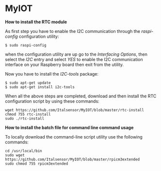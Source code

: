 # MyIOT

**How to install the RTC module**

As first step you have to enable the I2C communication through the *raspi-config* configuration utility:

```
$ sudo raspi-config
```

when the configuration utility are up go to the *Interfacing Options*, then select the *I2C* entry and select *YES* to enable the I2C communication interface on your Raspberry board then exit from the utility.

Now you have to install the *I2C-tools* package:

```
$ sudo apt-get update
$ sudo apt-get install i2c-tools
```

When all the above steps are completed, download and then install the RTC configuration script by using these commands:

```
wget https://github.com/Italsensor/MyIOT/blob/master/rtc-install
chmod 755 rtc-install
sudo ./rtc-install
```

**How to install the batch file for command line command usage**

To locally download the command-line script utility use the following commands:

```
cd /usr/local/bin
sudo wget https://github.com/Italsensor/MyIOT/blob/master/rpicm3extended
sudo chmod 755 rpicm3extended
```
